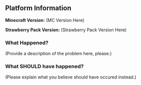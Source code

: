 ## Platform Information
**Minecraft Version:**
(MC Version Here)

**Strawberry Pack Version:**
(Strawberry Pack Version Here)

### What Happened?
(Provide a description of the problem here, please.)

### What SHOULD have happened?
(Please explain what you believe should have occured instead.)


